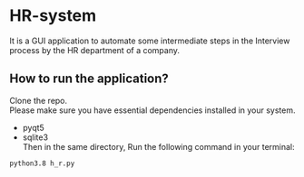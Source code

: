 # HR-system
It is a GUI application to automate some intermediate steps in the Interview process by the HR department of a company.

## How to run the application?
Clone the repo.<br/>
Please make sure you have essential dependencies installed in your system. 
  * pyqt5
  * sqlite3<br/>
  Then in the same directory, Run the following command in your terminal:<br/>
   ```bash
   python3.8 h_r.py
   ```
